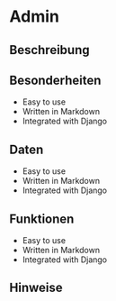 <!-- source/Admin.md -->

# Admin

## Beschreibung


## Besonderheiten

- Easy to use
- Written in Markdown
- Integrated with Django

## Daten

- Easy to use
- Written in Markdown
- Integrated with Django

## Funktionen

- Easy to use
- Written in Markdown
- Integrated with Django

## Hinweise

